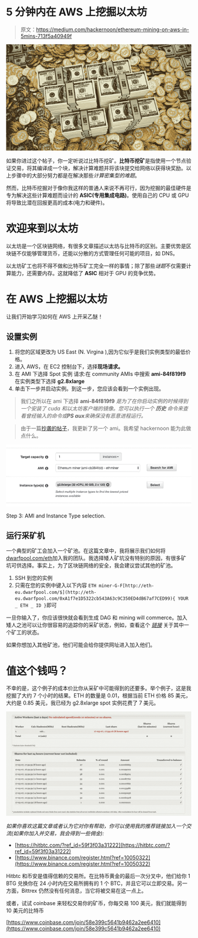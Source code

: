 # 5 分钟内在 AWS 上挖掘以太坊

> 原文：<https://medium.com/hackernoon/ethereum-mining-on-aws-in-5mins-713f5a40949f>

![](img/38e27175b8422673c3f3c23bfaea389b.png)

如果你进过这个帖子，你一定听说过比特币挖矿。**比特币挖矿**是指使用一个节点验证交易，将其编译成一个块，解决计算难题并将该块提交给网络以获得块奖励。以上步骤中的大部分努力都是在解决那些*计算密集型的难题*。

然而，比特币挖掘对于像你我这样的普通人来说不再可行，因为挖掘的最佳硬件是专为解决这些计算难题而设计的 **ASIC(专用集成电路)**。使用自己的 CPU 或 GPU 将导致比潜在回报更高的成本(电力和硬件)。

# 欢迎来到以太坊

以太坊是一个区块链网络，有很多文章描述以太坊与比特币的区别。主要优势是区块链不仅能够管理货币，还能以分散的方式管理任何可能的项目，如 DNS。

以太坊矿工也将不得不做和比特币矿工完全一样的事情；除了那些*谜题*不仅需要计算能力，还需要内存。这就降低了 **ASIC** 相对于 GPU 的竞争优势。

# 在 AWS 上挖掘以太坊

让我们开始学习如何在 AWS 上开采乙醚！

## 设置实例

1.  将您的区域更改为 US East (N. Virgina ),因为它似乎是我们实例类型的最低价格。
2.  进入 AWS，在 EC2 控制台下，选择**现场请求。**
3.  在 AMI 下选择 Spot 实例
    请求:在 community AMIs
    中搜索 **ami-84f819f9** 在实例类型下选择 **g2.8xlarge**
4.  单击下一步并启动实例。到这一步，您应该会看到一个实例出现。

> 我们之所以在 ami 下选择 **ami-84f819f9** *是为了在你启动实例的时候得到一个安装了 cuda 和以太坊客户端的镜像。您可以执行一个* ***历史*** *命令来查看曾经输入的命令或****PS aux****来确保没有恶意进程运行。*

> 由于一篇[抄袭的帖子](https://hackernoon.com/how-to-mine-ethereum-in-5-min-3f3bc80d0c4b)，我更新了另一个 ami。我希望 hackernoon 能为此做点什么。

![](img/1df65d8a4b59d6d263a5efc5bbea5472.png)

Step 3: AMI and Instance Type selection.

## 运行采矿机

一个典型的矿工会加入一个矿池。在这篇文章中，我将展示我们如何将[dwarfpool.com/eth](https://dwarfpool.com/eth)加入我的团队。我选择矮人矿坑没有特别的原因，有很多矿坑可供选择。事实上，为了区块链网络的安全，我会建议尝试其他的矿池。

1.  SSH 到您的实例
2.  只需在您的实例中键入以下内容
    ` ETH miner-G-F[http://eth-eu.dwarfpool.com/$](http://eth-eu.dwarfpool.com/0xA1f7e1D5322cb543A63c9C350ED4dB67af7CED99){ YOUR _ ETH _ ID } `即可

一旦你输入了，你应该很快就会看到生成 DAG 和 mining will commerce。加入矮人之池可以让你很容易的追踪你的采矿状态，例如，查看这个 [*链接*](https://dwarfpool.com/eth/address?wallet=ea7263feb7d8a8ab0a11eedd8f1ce04412ab0820) 关于其中一个矿工的状态。

如果你想加入其他矿池，他们可能会给你提供网址进入加入他们。

# 值这个钱吗？

不幸的是，这个例子的成本价比你从采矿中可能得到的还要多。举个例子，这是我挖掘了大约 7 个小时的结果。ETH 的数量是 0.01，根据当前 ETH 价格 85 美元，大约是 0.85 美元，我已经为 g2.8xlarge spot 实例花费了 7 美元。

![](img/1934292570b9880a948b50440f02db39.png)

*如果你喜欢这篇文章或者认为它对你有帮助，你可以使用我的推荐链接加入一个交流(如果你加入并交易，我会得到一些佣金):*

*   [https://hitbtc.com/?ref_id=59f3f03a31222](https://hitbtc.com/?ref_id=59f3f03a31222)
*   [https://www.binance.com/register.html?ref=10050322](https://www.binance.com/register.html?ref=10050322)

Hitbtc 和币安是值得信赖的交易所。在比特币黄金的最后一次分叉中，他们给你 1 BTG 兑换你在 24 小时内在交易所拥有的 1 个 BTC，并且它可以立即交易。另一方面，Bittrex 仍然没有任何消息，当它将被交易在这一点上。

或者，试试 coinbase 来轻松交易你的矿币，你每交易 100 美元，我们就能得到 10 美元的比特币

[https://www.coinbase.com/join/58e399c5641b9462a2ee6410](https://www.coinbase.com/join/58e399c5641b9462a2ee6410)
